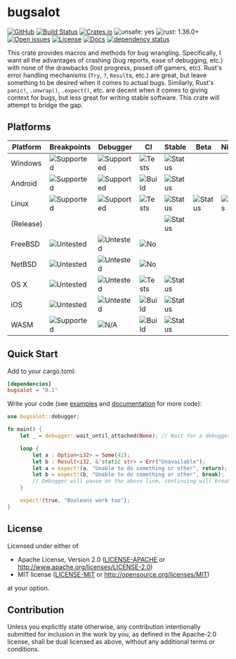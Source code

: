 # bugsalot

<!-- [![Build status](https://ci.appveyor.com/api/projects/status/nyvlrelifcyjc1l1?svg=true)](https://ci.appveyor.com/project/MaulingMonkey/bugsalot) -->
[![GitHub](https://img.shields.io/github/stars/MaulingMonkey/bugsalot.svg?label=GitHub&style=social)](https://github.com/MaulingMonkey/bugsalot)
[![Build Status](https://travis-ci.org/MaulingMonkey/bugsalot.svg)](https://travis-ci.org/MaulingMonkey/bugsalot)
[![Crates.io](https://img.shields.io/crates/v/bugsalot.svg)](https://crates.io/crates/bugsalot)
![unsafe: yes](https://img.shields.io/badge/unsafe-yes-yellow.svg)
![rust: 1.36.0+](https://img.shields.io/badge/rust-1.36.0%2B-green.svg)
[![Open issues](https://img.shields.io/github/issues-raw/MaulingMonkey/bugsalot.svg)](https://github.com/MaulingMonkey/bugsalot/issues)
[![License](https://img.shields.io/crates/l/bugsalot.svg)](https://github.com/MaulingMonkey/bugsalot)
[![Docs](https://docs.rs/bugsalot/badge.svg)](https://docs.rs/bugsalot/)
[![dependency status](https://deps.rs/repo/github/MaulingMonkey/bugsalot/status.svg)](https://deps.rs/repo/github/MaulingMonkey/bugsalot)

This crate provides macros and methods for bug wrangling.  Specifically, I want all the advantages of crashing (bug
reports, ease of debugging, etc.) with none of the drawbacks (lost progress, pissed off gamers, etc).  Rust's error
handling mechanisms (`Try`, `?`, `Result`s, etc.) are great, but leave something to be desired when it comes to actual
bugs.  Similarly, Rust's `panic!`, `.unwrap()`, `.expect()`, etc. are decent when it comes to giving context for bugs,
but less great for writing stable software.  This crate will attempt to bridge the gap.

## Platforms

| Platform  | Breakpoints | Debugger  | CI | Stable | Beta | Nightly |
| --------- | ----------- | --------- | -- | ------ | ---- | ------- |
| Windows   | ![Supported](https://img.shields.io/badge/-supported-green.svg) | ![Supported](https://img.shields.io/badge/-supported-green.svg) | ![Tests](https://img.shields.io/badge/-tests-green.svg)   | ![Status](https://travis-matrix-badges.herokuapp.com/repos/MaulingMonkey/bugsalot/branches/wip-travis/4) |
| Android   | ![Supported](https://img.shields.io/badge/-supported-green.svg) | ![Supported](https://img.shields.io/badge/-supported-green.svg) | ![Build](https://img.shields.io/badge/-build-yellow.svg)  | ![Status](https://travis-matrix-badges.herokuapp.com/repos/MaulingMonkey/bugsalot/branches/wip-travis/7) |
| Linux     | ![Supported](https://img.shields.io/badge/-supported-green.svg) | ![Supported](https://img.shields.io/badge/-supported-green.svg) | ![Tests](https://img.shields.io/badge/-tests-green.svg)   | ![Status](https://travis-matrix-badges.herokuapp.com/repos/MaulingMonkey/bugsalot/branches/wip-travis/2) | ![Status](https://travis-matrix-badges.herokuapp.com/repos/MaulingMonkey/bugsalot/branches/wip-travis/3) | ![Status](https://travis-matrix-badges.herokuapp.com/repos/MaulingMonkey/bugsalot/branches/wip-travis/9) |
| (Release) |                                                                 |                                                                 |                                                           | ![Status](https://travis-matrix-badges.herokuapp.com/repos/MaulingMonkey/bugsalot/branches/wip-travis/1) |
| FreeBSD   | ![Untested](https://img.shields.io/badge/-untested-yellow.svg)  | ![Untested](https://img.shields.io/badge/-untested-yellow.svg)  | ![No](https://img.shields.io/badge/-no-red.svg)           |
| NetBSD    | ![Untested](https://img.shields.io/badge/-untested-yellow.svg)  | ![Untested](https://img.shields.io/badge/-untested-yellow.svg)  | ![No](https://img.shields.io/badge/-no-red.svg)           |
| OS X      | ![Untested](https://img.shields.io/badge/-untested-yellow.svg)  | ![Untested](https://img.shields.io/badge/-untested-yellow.svg)  | ![Tests](https://img.shields.io/badge/-tests-green.svg)   | ![Status](https://travis-matrix-badges.herokuapp.com/repos/MaulingMonkey/bugsalot/branches/wip-travis/5) |
| iOS       | ![Untested](https://img.shields.io/badge/-untested-yellow.svg)  | ![Untested](https://img.shields.io/badge/-untested-yellow.svg)  | ![Build](https://img.shields.io/badge/-build-yellow.svg)  | ![Status](https://travis-matrix-badges.herokuapp.com/repos/MaulingMonkey/bugsalot/branches/wip-travis/6) |
| WASM      | ![Supported](https://img.shields.io/badge/-supported-green.svg) | ![N/A](https://img.shields.io/badge/-N/A-red.svg)               | ![Build](https://img.shields.io/badge/-build-yellow.svg)  | ![Status](https://travis-matrix-badges.herokuapp.com/repos/MaulingMonkey/bugsalot/branches/wip-travis/8) |

## Quick Start

Add to your cargo.toml:
```toml
[dependencies]
bugsalot = "0.1"
```

Write your code (see [examples](examples) and [documentation](https://docs.rs/bugsalot/) for more code):
```rust
use bugsalot::debugger;

fn main() {
    let _ = debugger::wait_until_attached(None); // Wait for a debugger to be attached

    loop {
        let a : Option<i32> = Some(42);
        let b : Result<i32, &'static str> = Err("Unavailable");
        let a = expect!(a, "Unable to do something or other", return);
        let b = expect!(b, "Unable to do something or other", break);
        // Debugger will pause on the above line, continuing will break out of the loop
    }

    expect!(true, "Booleans work too");
}
```

## License

Licensed under either of

* Apache License, Version 2.0 ([LICENSE-APACHE](LICENSE-APACHE) or http://www.apache.org/licenses/LICENSE-2.0)
* MIT license ([LICENSE-MIT](LICENSE-MIT) or http://opensource.org/licenses/MIT)

at your option.

## Contribution

Unless you explicitly state otherwise, any contribution intentionally submitted
for inclusion in the work by you, as defined in the Apache-2.0 license, shall be
dual licensed as above, without any additional terms or conditions.

<!-- https://doc.rust-lang.org/1.4.0/complement-project-faq.html#why-dual-mit/asl2-license? -->
<!-- https://rust-lang-nursery.github.io/api-guidelines/necessities.html#crate-and-its-dependencies-have-a-permissive-license-c-permissive -->
<!-- https://choosealicense.com/licenses/apache-2.0/ -->
<!-- https://choosealicense.com/licenses/mit/ -->

